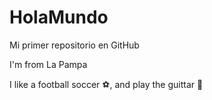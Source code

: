 # HolaMundo
Mi primer repositorio en GitHub

I'm from La Pampa

I like a football soccer ⚽, and play the guittar 🎸

